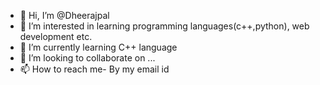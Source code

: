 - 👋 Hi, I’m @Dheerajpal
- 👀 I’m interested in learning programming languages(c++,python), web development etc.
- 🌱 I’m currently learning C++ language 
- 💞️ I’m looking to collaborate on ...
- 📫 How to reach me- By my email id 

<!---
Dheerajpal1234/Dheerajpal1234 is a ✨ special ✨ repository because its `README.md` (this file) appears on your GitHub profile.
You can click the Preview link to take a look at your changes.
--->
